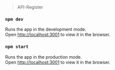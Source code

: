 > API-Register

### `npm dev`

Runs the app in the development mode.<br />
Open [http://localhost:3001](http://localhost:3001) to view it in the browser.



### `npm start`

Runs the app in the production mode.<br />
Open [http://localhost:3001](http://localhost:3001) to view it in the browser.
